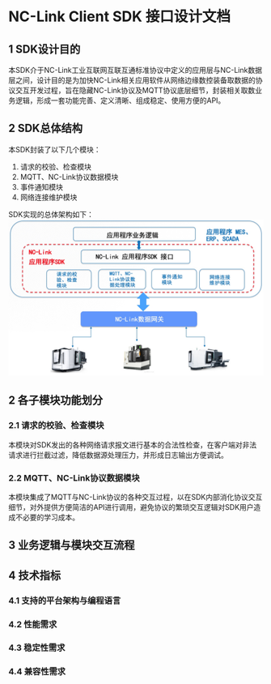 # NC-Link Client SDK 接口设计文档

## 1 SDK设计目的
本SDK介于NC-Link工业互联网互联互通标准协议中定义的应用层与NC-Link数据层之间，设计目的是为加快NC-Link相关应用软件从网络边缘数控装备取数据的协议交互开发过程，旨在隐藏NC-Link协议及MQTT协议底层细节，封装相关取数业务逻辑，形成一套功能完善、定义清晰、组成稳定、使用方便的API。

## 2 SDK总体结构
本SDK封装了以下几个模块：

1. 请求的校验、检查模块
2. MQTT、NC-Link协议数据模块
3. 事件通知模块
4. 网络连接维护模块

SDK实现的总体架构如下：
![](media/16073341986370.jpg)

## 2 各子模块功能划分
### 2.1 请求的校验、检查模块
本模块对SDK发出的各种网络请求报文进行基本的合法性检查，在客户端对非法请求进行拦截过滤，降低数据源处理压力，并形成日志输出方便调试。

### 2.2 MQTT、NC-Link协议数据模块
本模块集成了MQTT与NC-Link协议的各种交互过程，以在SDK内部消化协议交互细节，对外提供方便简洁的API进行调用，避免协议的繁琐交互逻辑对SDK用户造成不必要的学习成本。

## 3 业务逻辑与模块交互流程
## 4 技术指标
### 4.1 支持的平台架构与编程语言
### 4.2 性能需求
### 4.3 稳定性需求
### 4.4 兼容性需求


